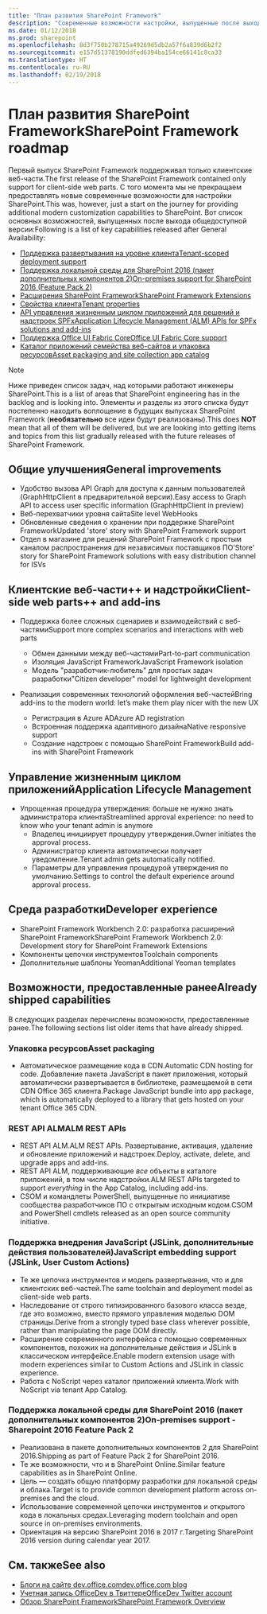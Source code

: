```yaml
---
title: "План развития SharePoint Framework"
description: "Современные возможности настройки, выпущенные после выхода общедоступной версии."
ms.date: 01/12/2018
ms.prod: sharepoint
ms.openlocfilehash: 8d3f750b278715a49269d5db2a57f6a839d6b2f2
ms.sourcegitcommit: e157d51378190ddfed6394ba154ce66141c8ca33
ms.translationtype: HT
ms.contentlocale: ru-RU
ms.lasthandoff: 02/19/2018
---
```

# <a name="sharepoint-framework-roadmap"></a><span data-ttu-id="caef3-103">План развития SharePoint Framework</span><span class="sxs-lookup"><span data-stu-id="caef3-103">SharePoint Framework roadmap</span></span>

<span data-ttu-id="caef3-104">Первый выпуск SharePoint Framework поддерживал только клиентские веб-части.</span><span class="sxs-lookup"><span data-stu-id="caef3-104">The first release of the SharePoint Framework contained only support for client-side web parts.</span></span> <span data-ttu-id="caef3-105">С того момента мы не прекращаем предоставлять новые современные возможности для настройки SharePoint.</span><span class="sxs-lookup"><span data-stu-id="caef3-105">This was, however, just a start on the journey for providing additional modern customization capabilities to SharePoint.</span></span> <span data-ttu-id="caef3-106">Вот список основных возможностей, выпущенных после выхода общедоступной версии:</span><span class="sxs-lookup"><span data-stu-id="caef3-106">Following is a list of key capabilities released after General Availability:</span></span>

- [<span data-ttu-id="caef3-107">Поддержка развертывания на уровне клиента</span><span class="sxs-lookup"><span data-stu-id="caef3-107">Tenant-scoped deployment support</span></span>](./tenant-scoped-deployment.md)
- [<span data-ttu-id="caef3-108">Поддержка локальной среды для SharePoint 2016 (пакет дополнительных компонентов 2)</span><span class="sxs-lookup"><span data-stu-id="caef3-108">On-premises support for SharePoint 2016 (Feature Pack 2)</span></span>](./sharepoint-2016-support.md)
- [<span data-ttu-id="caef3-109">Расширения SharePoint Framework</span><span class="sxs-lookup"><span data-stu-id="caef3-109">SharePoint Framework Extensions</span></span>](./extensions/overview-extensions.md)
- [<span data-ttu-id="caef3-110">Свойства клиента</span><span class="sxs-lookup"><span data-stu-id="caef3-110">Tenant properties</span></span>](./tenant-properties.md)
- [<span data-ttu-id="caef3-111">API управления жизненным циклом приложений для решений и надстроек SPFx</span><span class="sxs-lookup"><span data-stu-id="caef3-111">Application Lifecycle Management (ALM) APIs for SPFx solutions and add-ins</span></span>](../apis/alm-api-for-spfx-add-ins.md)
- [<span data-ttu-id="caef3-112">Поддержка Office UI Fabric Core</span><span class="sxs-lookup"><span data-stu-id="caef3-112">Office UI Fabric Core support</span></span>](https://dev.office.com/blogs/improved-support-for-office-ui-fabric-core)
- [<span data-ttu-id="caef3-113">Каталог приложений семейства веб-сайтов и упаковка ресурсов</span><span class="sxs-lookup"><span data-stu-id="caef3-113">Asset packaging and site collection app catalog</span></span>](../general-development/site-collection-app-catalog.md)


> [!NOTE]
> <span data-ttu-id="caef3-114">Ниже приведен список задач, над которыми работают инженеры SharePoint.</span><span class="sxs-lookup"><span data-stu-id="caef3-114">This is a list of areas that SharePoint engineering has in the backlog and is looking into.</span></span> <span data-ttu-id="caef3-115">Элементы и разделы из этого списка будут постепенно находить воплощение в будущих выпусках SharePoint Framework (**необязательно** все идеи будут реализованы).</span><span class="sxs-lookup"><span data-stu-id="caef3-115">This does **NOT** mean that all of them will be delivered, but we are looking into getting items and topics from this list gradually released with the future releases of SharePoint Framework.</span></span>

## <a name="general-improvements"></a><span data-ttu-id="caef3-116">Общие улучшения</span><span class="sxs-lookup"><span data-stu-id="caef3-116">General improvements</span></span>

- <span data-ttu-id="caef3-117">Удобство вызова API Graph для доступа к данным пользователей (GraphHttpClient в предварительной версии).</span><span class="sxs-lookup"><span data-stu-id="caef3-117">Easy access to Graph API to access user specific information (GraphHttpClient in preview)</span></span>
- <span data-ttu-id="caef3-118">Веб-перехватчики уровня сайта</span><span class="sxs-lookup"><span data-stu-id="caef3-118">Site level WebHooks</span></span>
- <span data-ttu-id="caef3-119">Обновленные сведения о хранении при поддержке SharePoint Framework</span><span class="sxs-lookup"><span data-stu-id="caef3-119">Updated 'store' story with SharePoint Framework support</span></span>
- <span data-ttu-id="caef3-120">Отдел в магазине для решений SharePoint Framework с простым каналом распространения для независимых поставщиков ПО</span><span class="sxs-lookup"><span data-stu-id="caef3-120">'Store' story for SharePoint Framework solutions with easy distribution channel for ISVs</span></span> 

## <a name="client-side-web-parts-and-add-ins"></a><span data-ttu-id="caef3-121">Клиентские веб-части++ и надстройки</span><span class="sxs-lookup"><span data-stu-id="caef3-121">Client-side web parts++ and add-ins</span></span>

- <span data-ttu-id="caef3-122">Поддержка более сложных сценариев и взаимодействий с веб-частями</span><span class="sxs-lookup"><span data-stu-id="caef3-122">Support more complex scenarios and interactions with web parts</span></span>
    - <span data-ttu-id="caef3-123">Обмен данными между веб-частями</span><span class="sxs-lookup"><span data-stu-id="caef3-123">Part-to-part communication</span></span>
    - <span data-ttu-id="caef3-124">Изоляция JavaScript Framework</span><span class="sxs-lookup"><span data-stu-id="caef3-124">JavaScript Framework isolation</span></span>
    - <span data-ttu-id="caef3-125">Модель "разработчик-любитель" для простых задач разработки</span><span class="sxs-lookup"><span data-stu-id="caef3-125">"Citizen developer" model for lightweight development</span></span>

- <span data-ttu-id="caef3-126">Реализация современных технологий оформления веб-частей</span><span class="sxs-lookup"><span data-stu-id="caef3-126">Bring add-ins to the modern world: let’s make them play nicer with the new UX</span></span>
    - <span data-ttu-id="caef3-127">Регистрация в Azure AD</span><span class="sxs-lookup"><span data-stu-id="caef3-127">Azure AD registration</span></span>
    - <span data-ttu-id="caef3-128">Встроенная поддержка адаптивного дизайна</span><span class="sxs-lookup"><span data-stu-id="caef3-128">Native responsive support</span></span>
    - <span data-ttu-id="caef3-129">Создание надстроек с помощью SharePoint Framework</span><span class="sxs-lookup"><span data-stu-id="caef3-129">Build add-ins with SharePoint Framework</span></span>


## <a name="application-lifecycle-management"></a><span data-ttu-id="caef3-130">Управление жизненным циклом приложений</span><span class="sxs-lookup"><span data-stu-id="caef3-130">Application Lifecycle Management</span></span>

- <span data-ttu-id="caef3-131">Упрощенная процедура утверждения: больше не нужно знать администратора клиента</span><span class="sxs-lookup"><span data-stu-id="caef3-131">Streamlined approval experience: no need to know who your tenant admin is anymore</span></span>
    - <span data-ttu-id="caef3-132">Владелец инициирует процедуру утверждения.</span><span class="sxs-lookup"><span data-stu-id="caef3-132">Owner initiates the approval process.</span></span>
    - <span data-ttu-id="caef3-133">Администратор клиента автоматически получает уведомление.</span><span class="sxs-lookup"><span data-stu-id="caef3-133">Tenant admin gets automatically notified.</span></span>
    - <span data-ttu-id="caef3-134">Параметры для управления процедурой утверждения по умолчанию.</span><span class="sxs-lookup"><span data-stu-id="caef3-134">Settings to control the default experience around approval process.</span></span>


## <a name="developer-experience"></a><span data-ttu-id="caef3-135">Среда разработки</span><span class="sxs-lookup"><span data-stu-id="caef3-135">Developer experience</span></span>

- <span data-ttu-id="caef3-136">SharePoint Framework Workbench 2.0: разработка расширений SharePoint Framework</span><span class="sxs-lookup"><span data-stu-id="caef3-136">SharePoint Framework Workbench 2.0: Development story for SharePoint Framework Extensions</span></span>
- <span data-ttu-id="caef3-137">Компоненты цепочки инструментов</span><span class="sxs-lookup"><span data-stu-id="caef3-137">Toolchain components</span></span>
- <span data-ttu-id="caef3-138">Дополнительные шаблоны Yeoman</span><span class="sxs-lookup"><span data-stu-id="caef3-138">Additional Yeoman templates</span></span>

## <a name="already-shipped-capabilities"></a><span data-ttu-id="caef3-139">Возможности, предоставленные ранее</span><span class="sxs-lookup"><span data-stu-id="caef3-139">Already shipped capabilities</span></span>

<span data-ttu-id="caef3-140">В следующих разделах перечислены возможности, предоставленные ранее.</span><span class="sxs-lookup"><span data-stu-id="caef3-140">The following sections list older items that have already shipped.</span></span>

### <a name="asset-packaging"></a><span data-ttu-id="caef3-141">Упаковка ресурсов</span><span class="sxs-lookup"><span data-stu-id="caef3-141">Asset packaging</span></span>

- <span data-ttu-id="caef3-142">Автоматическое размещение кода в CDN.</span><span class="sxs-lookup"><span data-stu-id="caef3-142">Automatic CDN hosting for code.</span></span> <span data-ttu-id="caef3-143">Добавление пакета JavaScript в пакет приложения, который автоматически развертывается в библиотеке, размещаемой в сети CDN Office 365 клиента.</span><span class="sxs-lookup"><span data-stu-id="caef3-143">Package JavaScript bundle into app package, which is automatically deployed to a library that gets hosted on your tenant Office 365 CDN.</span></span>

### <a name="alm-rest-apis"></a><span data-ttu-id="caef3-144">REST API ALM</span><span class="sxs-lookup"><span data-stu-id="caef3-144">ALM REST APIs</span></span>

- <span data-ttu-id="caef3-145">REST API ALM.</span><span class="sxs-lookup"><span data-stu-id="caef3-145">ALM REST APIs.</span></span> <span data-ttu-id="caef3-146">Развертывание, активация, удаление и обновление приложений и надстроек.</span><span class="sxs-lookup"><span data-stu-id="caef3-146">Deploy, activate, delete, and upgrade apps and add-ins.</span></span>
- <span data-ttu-id="caef3-147">REST API ALM, поддерживающие *все* объекты в каталоге приложений, в том числе надстройки.</span><span class="sxs-lookup"><span data-stu-id="caef3-147">ALM REST APIs targeted to support *everything* in the App Catalog, including add-ins.</span></span>
- <span data-ttu-id="caef3-148">CSOM и командлеты PowerShell, выпущенные по инициативе сообщества разработчиков ПО с открытым исходным кодом.</span><span class="sxs-lookup"><span data-stu-id="caef3-148">CSOM and PowerShell cmdlets released as an open source community initiative.</span></span>

### <a name="javascript-embedding-support-jslink-user-custom-actions"></a><span data-ttu-id="caef3-149">Поддержка внедрения JavaScript (JSLink, дополнительные действия пользователей)</span><span class="sxs-lookup"><span data-stu-id="caef3-149">JavaScript embedding support (JSLink, User Custom Actions)</span></span> 

- <span data-ttu-id="caef3-150">Те же цепочка инструментов и модель развертывания, что и для клиентских веб-частей.</span><span class="sxs-lookup"><span data-stu-id="caef3-150">The same toolchain and deployment model as client-side web parts.</span></span>
- <span data-ttu-id="caef3-151">Наследование от строго типизированного базового класса везде, где это возможно, вместо прямого управления моделью DOM страницы.</span><span class="sxs-lookup"><span data-stu-id="caef3-151">Derive from a strongly typed base class wherever possible, rather than manipulating the page DOM directly.</span></span>
- <span data-ttu-id="caef3-152">Расширение современного интерфейса с помощью современных компонентов, похожих на дополнительные действия и JSLink в классическом интерфейсе.</span><span class="sxs-lookup"><span data-stu-id="caef3-152">Enable modern extension usage with modern experiences similar to Custom Actions and JSLink in classic experience.</span></span>
- <span data-ttu-id="caef3-153">Работа с NoScript через каталог приложений клиента.</span><span class="sxs-lookup"><span data-stu-id="caef3-153">Work with NoScript via tenant App Catalog.</span></span>

### <a name="on-premises-support---sharepoint-2016-feature-pack-2"></a><span data-ttu-id="caef3-154">Поддержка локальной среды для SharePoint 2016 (пакет дополнительных компонентов 2)</span><span class="sxs-lookup"><span data-stu-id="caef3-154">On-premises support - Sharepoint 2016 Feature Pack 2</span></span>

- <span data-ttu-id="caef3-155">Реализована в пакете дополнительных компонентов 2 для SharePoint 2016.</span><span class="sxs-lookup"><span data-stu-id="caef3-155">Shipping as part of Feature Pack 2 for SharePoint 2016.</span></span>
- <span data-ttu-id="caef3-156">Те же возможности, что и в SharePoint Online.</span><span class="sxs-lookup"><span data-stu-id="caef3-156">Similar feature capabilities as in SharePoint Online.</span></span>
- <span data-ttu-id="caef3-157">Цель — создать общую платформу разработки для локальной среды и облака.</span><span class="sxs-lookup"><span data-stu-id="caef3-157">Target is to provide common development platform across on-premises and the cloud.</span></span>
- <span data-ttu-id="caef3-158">Использование современной цепочки инструментов и открытого кода в локальных средах.</span><span class="sxs-lookup"><span data-stu-id="caef3-158">Leveraging modern toolchain and open source in on-premises environments.</span></span>
- <span data-ttu-id="caef3-159">Ориентация на версию SharePoint 2016 в 2017 г.</span><span class="sxs-lookup"><span data-stu-id="caef3-159">Targeting SharePoint 2016 version during calendar year 2017.</span></span>


## <a name="see-also"></a><span data-ttu-id="caef3-160">См. также</span><span class="sxs-lookup"><span data-stu-id="caef3-160">See also</span></span>

- [<span data-ttu-id="caef3-161">Блоги на сайте dev.office.com</span><span class="sxs-lookup"><span data-stu-id="caef3-161">dev.office.com blog</span></span>](https://dev.office.com/blogs)
- [<span data-ttu-id="caef3-162">Учетная запись OfficeDev в Твиттере</span><span class="sxs-lookup"><span data-stu-id="caef3-162">OfficeDev Twitter account</span></span>](https://twitter.com/officedev)
- [<span data-ttu-id="caef3-163">Обзор SharePoint Framework</span><span class="sxs-lookup"><span data-stu-id="caef3-163">SharePoint Framework Overview</span></span>](sharepoint-framework-overview.md)
